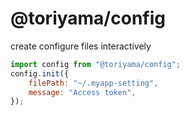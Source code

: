 # @toriyama/config

create configure files interactively

```javascript
import config from "@toriyama/config";
config.init({
	filePath: "~/.myapp-setting",
	message: "Access token",
});
```
